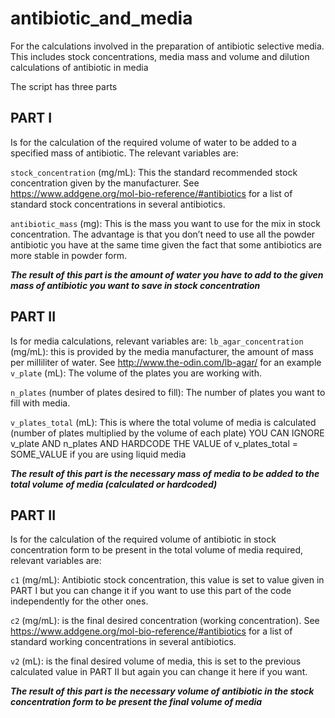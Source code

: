 # antibiotic_and_media
For the calculations involved in the preparation of antibiotic selective media. This includes stock concentrations, media mass and volume and dilution calculations of antibiotic in media

The script has three parts

## PART I 
Is for the calculation of the required volume of water to be added to a specified mass of antibiotic.
The relevant variables are:

`stock_concentration` (mg/mL): This the standard recommended stock concentration given by the manufacturer. See https://www.addgene.org/mol-bio-reference/#antibiotics for a list of standard stock concentrations in several antibiotics.

`antibiotic_mass` (mg): This is the mass you want to use for the mix in stock concentration. The advantage is that you don’t need to use all the powder antibiotic you have at the same time given the fact that some antibiotics are more stable in powder form.

***The result of this part is the amount of water you have to add to the given mass of antibiotic you want to save in stock concentration***

## PART II 
Is for media calculations, relevant variables are:
`lb_agar_concentration` (mg/mL): this is provided by the media manufacturer, the amount of mass per milliliter of water. See http://www.the-odin.com/lb-agar/ for an example
`v_plate` (mL): The volume of the plates you are working with.

`n_plates` (number of plates desired to fill): The number of plates you want to fill with media.

`v_plates_total` (mL): This is where the total volume of media is calculated (number of plates multiplied by the volume of each plate) YOU CAN IGNORE v_plate AND n_plates AND HARDCODE THE VALUE of v_plates_total = SOME_VALUE if you are using liquid media

***The result of this part is the necessary mass of media to be added to the total volume of media (calculated or hardcoded)***

## PART II 
Is for the calculation of the required volume of antibiotic in stock concentration form to be present in the total volume of media required, relevant variables are:

`c1` (mg/mL): Antibiotic stock concentration, this value is set to value given in PART I but you can change it if you want to use this part of the code independently for the other ones.

`c2` (mg/mL): is the final desired concentration (working concentration). See https://www.addgene.org/mol-bio-reference/#antibiotics for a list of standard working concentrations in several antibiotics.

`v2` (mL): is the final desired volume of media, this is set to the previous calculated value in PART II but again you can change it here if you want.

***The result of this part is the necessary volume of antibiotic in the stock concentration form to be present the final volume of media***

